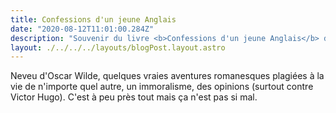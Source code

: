```yaml
---
title: Confessions d'un jeune Anglais
date: "2020-08-12T11:01:00.284Z"
description: "Souvenir du livre <b>Confessions d'un jeune Anglais</b> de Georges Moore"
layout: ./../../../layouts/blogPost.layout.astro
---
```


Neveu d'Oscar Wilde, quelques vraies aventures romanesques plagiées à la vie de n'importe quel autre, un immoralisme, des opinions (surtout contre Victor Hugo). C'est à peu près tout mais ça n'est pas si mal.
